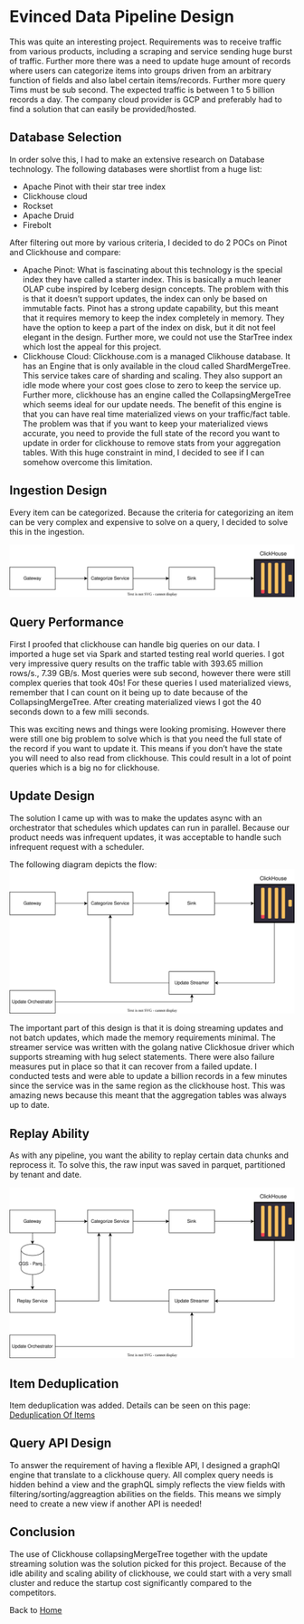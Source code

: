 # Evinced Data Pipeline Design
This was quite an interesting project. 
Requirements was to receive traffic from various products, including a scraping and service sending huge burst of traffic. Further more there was a need to update huge amount of records where users can categorize items into groups driven from an arbitrary function of fields and also label certain items/records. Further more query Tims must be sub second. The expected traffic is between 1 to 5 billion records a day. The company cloud provider is GCP and preferably had to find a solution that can easily be provided/hosted.

## Database Selection
In order solve this, I had to make an extensive research on Database technology. 
The following databases were shortlist from a huge list:
- Apache Pinot with their star tree index
- Clickhouse cloud
- Rockset
- Apache Druid
- Firebolt

After filtering out more by various criteria, I decided to do 2 POCs on Pinot and Clickhouse and compare:
- Apache Pinot: What is fascinating about this technology is the special index they have called a starter index. This is basically a much leaner OLAP cube inspired by Iceberg design concepts.
The problem with this is that it doesn’t support updates, the index can only be based on immutable facts. Pinot has a strong update capability, but this meant that it requires memory to keep the index completely in memory. They have the option to keep a part of the index on disk, but it dit not feel elegant in the design. Further more, we could not use the StarTree index which lost the appeal for this project.
- Clickhouse Cloud: Clickhouse.com is a managed Clikhouse database. It has an Engine that is only available in the cloud called ShardMergeTree. This service takes care of sharding and scaling. They also support an idle mode where your cost goes close to zero to keep the service up. Further more, clickhouse has an engine called the CollapsingMergeTree which seems ideal for our update needs. The benefit of this engine is that you can have real time materialized views on your traffic/fact table. The problem was that if you want to keep your materialized views accurate, you need to provide the full state of the record you want to update in order for clickhouse to remove stats from your aggregation tables. With this huge constraint in mind, I decided to see if I can somehow overcome this limitation.

## Ingestion Design
Every item can be categorized. Because the criteria for categorizing an item can be very complex and expensive to solve on a query, I decided to solve this in the ingestion.

![My SVG Image](/evinced/platform_ingestion.svg)

## Query Performance

First I proofed that clickhouse can handle big queries on our data. I imported a huge set via Spark and started testing real world queries. I got very impressive query results on the traffic table with 393.65 million rows/s., 7.39 GB/s. Most queries were sub second, however there were still complex queries that took 40s! For these queries I used materialized views, remember that I can count on it being up to date because of the CollapsingMergeTree. After creating materialized views I got the 40 seconds down to a few milli seconds.

This was exciting news and things were looking promising. However there were still one big problem to solve which is that you need the full state of the record if you want to update it. This means if you don’t have the state you will need to also read from clickhouse. This could result in a lot of point queries which is a big no for clickhouse.

## Update Design

The solution I came up with was to make the updates async with an orchestrator that schedules which updates can run in parallel. Because our product needs was infrequent updates, it was acceptable to handle such infrequent request with a scheduler.

The following diagram depicts the flow:
![My SVG Image](/evinced/platform_update.svg)

The important part of this design is that it is doing streaming updates and not batch updates, which made the memory requirements minimal. The streamer service was written with the golang native Clickhosue driver which supports streaming with hug select statements. There were also failure measures put in place so that it can recover from a failed update. I conducted tests and were able to update a billion records in a few minutes since the service was in the same region as the clickhouse host. This was amazing news because this meant that the aggregation tables was always up to date.

## Replay Ability
As with any pipeline, you want the ability to replay certain data chunks and reprocess it.
To solve this, the raw input was saved in parquet, partitioned by tenant and date.

![My SVG Image](/evinced/platform_replay.svg)

## Item Deduplication
Item deduplication was added. Details can be seen on this page: [Deduplication Of Items](./platform_deduplication.md)

## Query API Design
To answer the requirement of having a flexible API, I designed a graphQl engine that translate to a clickhouse query. All complex query needs is hidden behind a view and the graphQL simply reflects the view fields with filtering/sorting/aggreagtion abilities on the fields. This means we simply need to create a new view if another API is needed!

## Conclusion
The use of Clickhouse collapsingMergeTree together with the update streaming solution was the solution picked for this project. Because of the idle ability and scaling ability of clickhouse, we could start with a very small cluster and reduce the startup cost significantly compared to the competitors.

Back to [Home](../index.md)
